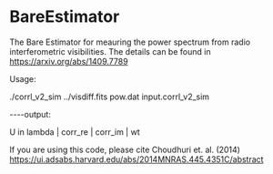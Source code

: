 # BareEstimator
The Bare Estimator for meauring the power spectrum from radio interferometric visibilities. The details can be found in https://arxiv.org/abs/1409.7789


Usage:

./corrl_v2_sim ../visdiff.fits pow.dat input.corrl_v2_sim

----output:

U in lambda | corr_re | corr_im | wt


If you are using this code, please cite Choudhuri et. al. (2014)
https://ui.adsabs.harvard.edu/abs/2014MNRAS.445.4351C/abstract
